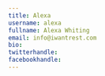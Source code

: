 ```yaml
---
title: Alexa
username: alexa
fullname: Alexa Whiting
email: info@iwantrest.com
bio: 
twitterhandle: 
facebookhandle: 
---
```


